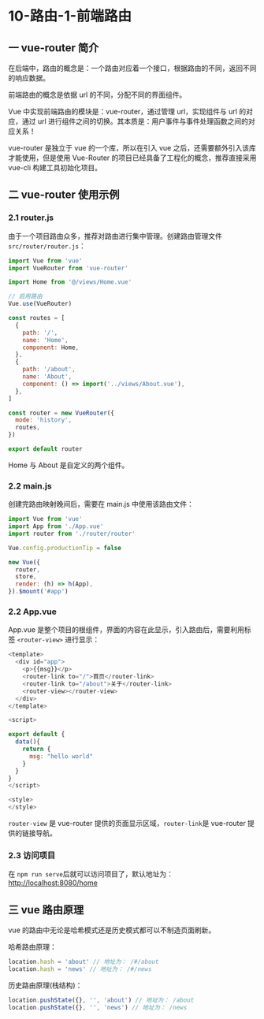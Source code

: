 # 10-路由-1-前端路由

## 一 vue-router 简介

在后端中，路由的概念是：一个路由对应着一个接口，根据路由的不同，返回不同的响应数据。

前端路由的概念是依据 url 的不同，分配不同的界面组件。

Vue 中实现前端路由的模块是：vue-router，通过管理 url，实现组件与 url 的对应，通过 url 进行组件之间的切换。其本质是：用户事件与事件处理函数之间的对应关系！

vue-router 是独立于 vue 的一个库，所以在引入 vue 之后，还需要额外引入该库才能使用，但是使用 Vue-Router 的项目已经具备了工程化的概念，推荐直接采用 vue-cli 构建工具初始化项目。

## 二 vue-router 使用示例

### 2.1 router.js

由于一个项目路由众多，推荐对路由进行集中管理。创建路由管理文件 `src/router/router.js`：

```js
import Vue from 'vue'
import VueRouter from 'vue-router'

import Home from '@/views/Home.vue'

// 启用路由
Vue.use(VueRouter)

const routes = [
  {
    path: '/',
    name: 'Home',
    component: Home,
  },
  {
    path: '/about',
    name: 'About',
    component: () => import('../views/About.vue'),
  },
]

const router = new VueRouter({
  mode: 'history',
  routes,
})

export default router
```

Home 与 About 是自定义的两个组件。

### 2.2 main.js

创建完路由映射晚间后，需要在 main.js 中使用该路由文件：

```js
import Vue from 'vue'
import App from './App.vue'
import router from './router/router'

Vue.config.productionTip = false

new Vue({
  router,
  store,
  render: (h) => h(App),
}).$mount('#app')
```

### 2.2 App.vue

App.vue 是整个项目的根组件，界面的内容在此显示，引入路由后，需要利用标签 `<router-view>` 进行显示：

```js
<template>
  <div id="app">
    <p>{{msg}}</p>
    <router-link to="/">首页</router-link>
    <router-link to="/about">关于</router-link>
    <router-view></router-view>
  </div>
</template>

<script>

export default {
  data(){
    return {
      msg: "hello world"
    }
  }
}
</script>

<style>
</style>
```

`router-view` 是 vue-router 提供的页面显示区域，`router-link`是 vue-router 提供的链接导航。

### 2.3 访问项目

在 `npm run serve`后就可以访问项目了，默认地址为：<http://localhost:8080/home>

## 三 vue 路由原理

vue 的路由中无论是哈希模式还是历史模式都可以不制造页面刷新。

哈希路由原理：

```js
location.hash = 'about' // 地址为： /#/about
location.hash = 'news' // 地址为： /#/news
```

历史路由原理(栈结构)：

```js
location.pushState({}, '', 'about') // 地址为： /about
location.pushState({}, '', 'news') // 地址为： /news
```
